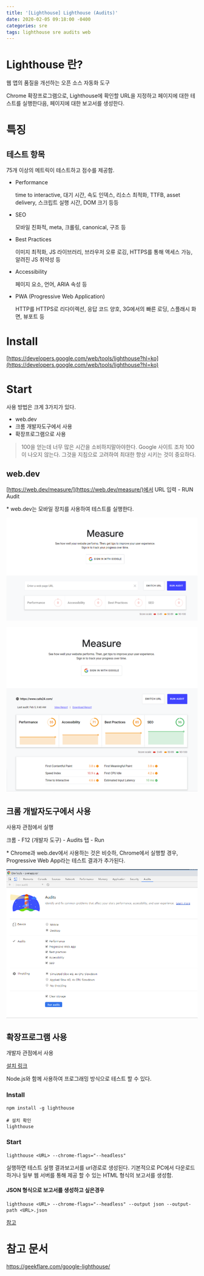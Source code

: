 ```yaml
---
title: '[Lighthouse] Lighthouse (Audits)'
date: 2020-02-05 09:18:00 -0400
categories: sre
tags: lighthouse sre audits web
---
```


# Lighthouse 란?

웹 앱의 품질을 개선하는 오픈 소스 자동화 도구

Chrome 확장프로그램으로, Lighthouse에 확인할 URL을 지정하고 페이지에 대한 테스트를 실행한다음, 페이지에 대한 보고서를 생성한다.

# 특징

## 테스트 항목

75개 이상의 메트릭이 테스트하고 점수를 제공함.

- Performance

  time to interactive, 대기 시간, 속도 인덱스, 리소스 최적화, TTFB, asset delivery, 스크립트 실행 시간, DOM 크기 등등

- SEO

  모바일 친화적, meta, 크롤링, canonical, 구조 등

- Best Practices

  이미지 최적화, JS 라이브러리, 브라우저 오류 로깅, HTTPS를 통해 액세스 가능, 알려진 JS 취약성 등

- Accessibility

  페이지 요소, 언어, ARIA 속성 등

- PWA (Progressive Web Application)

  HTTP를 HTTPS로 리다이렉션, 응답 코드 양호, 3G에서의 빠른 로딩, 스플래시 화면, 뷰포트 등

# Install

[https://developers.google.com/web/tools/lighthouse?hl=ko](https://developers.google.com/web/tools/lighthouse?hl=ko)

# Start

사용 방법은 크게 3가지가 있다.

- web.dev
- 크롬 개발자도구에서 사용
- 확장프로그램으로 사용

> 100을 얻는데 너무 많은 시간을 소비하지말아야한다. Google 사이트 조차 100이 나오지 않는다. 그것을 지침으로 고려하여 최대한 향상 시키는 것이 중요하다.

## web.dev

[https://web.dev/measure/](https://web.dev/measure/)에서 URL 입력 - RUN Audit

\* web.dev는 모바일 장치를 사용하여 테스트를 실행한다.

![lighthouse-1](/assets/img/post/lighthouse/lighthouse-1.PNG)

![lighthouse-1-1](/assets/img/post/lighthouse/lighthouse-1-1.PNG)

## 크롬 개발자도구에서 사용

사용자 관점에서 실행

크롬 - F12 (개발자 도구) - Audits 탭 - Run

\* Chrome과 web.dev에서 사용하는 것은 비슷하, Chrome에서 실행할 경우, Progressive Web App라는 테스트 결과가 추가된다.

![lighthouse-2](/assets/img/post/lighthouse/lighthouse-2.PNG)

## 확장프로그램 사용

개발자 관점에서 사용

[설치 링크](https://developers.google.com/web/tools/lighthouse?hl=ko)

Node.js와 함께 사용하여 프로그래밍 방식으로 테스트 할 수 있다.

### Install

```
npm install -g lighthouse

# 설치 확인
lighthouse
```

### Start

```
lighthouse <URL> --chrome-flags="--headless"

```

실행하면 테스트 실행 결과보고서를 url경로로 생성된다. 기본적으로 PC에서 다운로드하거나 일부 웹 서버를 통해 제공 할 수 있는 HTML 형식의 보고서를 생성함.

#### JSON 형식으로 보고서를 생성하고 싶은경우

```
lighthouse <URL> --chrome-flags="--headless" --output json --output-path <URL>.json
```

[참고](https://github.com/GoogleChrome/lighthouse)

# 참고 문서

https://geekflare.com/google-lighthouse/
